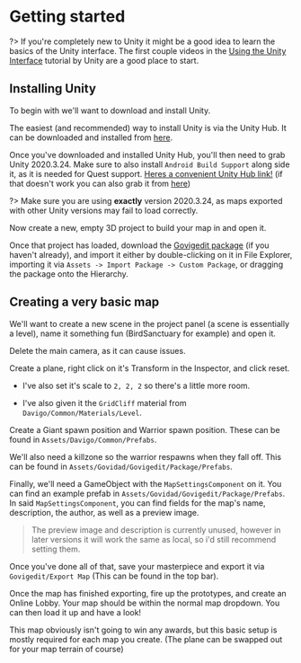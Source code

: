 # Getting started

?> If you're completely new to Unity it might be a good idea to learn the basics of the Unity interface.
The first couple videos in the [Using the Unity Interface](https://learn.unity.com/tutorial/using-the-unity-interface?uv=2020.3) tutorial by Unity are a good place to start.

## Installing Unity

To begin with we'll want to download and install Unity.

The easiest (and recommended) way to install Unity is via the Unity Hub. It can be downloaded and installed from [here](https://unity3d.com/get-unity/download/archive).

Once you've downloaded and installed Unity Hub, you'll then need to grab Unity 2020.3.24.
Make sure to also install `Android Build Support` along side it, as it is needed for Quest support.
[Heres a convenient Unity Hub link!](unityhub://2020.3.24f1/79c78de19888)
(if that doesn't work you can also grab it from [here](https://unity3d.com/get-unity/download/archive))

?> Make sure you are using **exactly** version 2020.3.24, as maps exported with other Unity versions may fail to load correctly.

Now create a new, empty 3D project to build your map in and open it.

Once that project has loaded, download the [Govigedit package](https://drive.google.com/file/d/1ZsPG0WE9FezCTqkH9dm6najmleC-5Dmn/view?usp=sharing)
(if you haven't already), and import it either by double-clicking on it in File Explorer, importing it via `Assets -> Import Package -> Custom Package`, or dragging the package onto the Hierarchy.

## Creating a very basic map

We'll want to create a new scene in the project panel (a scene is essentially a level), name it something fun (BirdSanctuary for example) and open it.

Delete the main camera, as it can cause issues.

Create a plane, right click on it's Transform in the Inspector, and click reset.

- I've also set it's scale to `2, 2, 2` so there's a little more room.

- I've also given it the `GridCliff` material from `Davigo/Common/Materials/Level`.

Create a Giant spawn position and Warrior spawn position. These can be found in `Assets/Davigo/Common/Prefabs`.

We'll also need a killzone so the warrior respawns when they fall off. This can be found in `Assets/Govidad/Govigedit/Package/Prefabs`.

Finally, we'll need a GameObject with the `MapSettingsComponent` on it. You can find an example prefab in `Assets/Govidad/Govigedit/Package/Prefabs`.
In said `MapSettingsComponent`, you can find fields for the map's name, description, the author, as well as a preview image.

> The preview image and description is currently unused, however in later versions it will work the same as local, so i'd still recommend setting them.

Once you've done all of that, save your masterpiece and export it via `Govigedit/Export Map` (This can be found in the top bar).

Once the map has finished exporting, fire up the prototypes, and create an Online Lobby. Your map should be within the normal map dropdown.
You can then load it up and have a look!

This map obviously isn't going to win any awards, but this basic setup is mostly required for each map you create.
(The plane can be swapped out for your map terrain of course)
